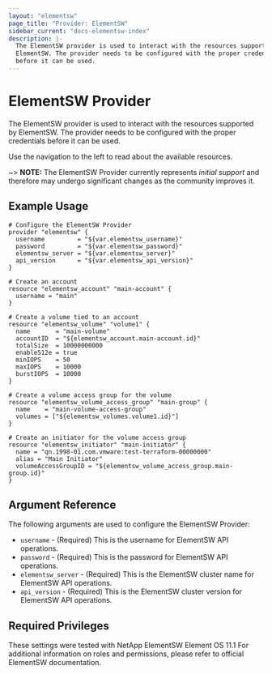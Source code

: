 ```yaml
---
layout: "elementsw"
page_title: "Provider: ElementSW"
sidebar_current: "docs-elementsw-index"
description: |-
  The ElementSW provider is used to interact with the resources supported by
  ElementSW. The provider needs to be configured with the proper credentials
  before it can be used.
---
```


# ElementSW Provider

The ElementSW provider is used to interact with the resources supported by
ElementSW.
The provider needs to be configured with the proper credentials before it can be used.

Use the navigation to the left to read about the available resources.

~> **NOTE:** The ElementSW Provider currently represents _initial support_
and therefore may undergo significant changes as the community improves it.

## Example Usage

```
# Configure the ElementSW Provider
provider "elementsw" {
  username         = "${var.elementsw_username}"
  password         = "${var.elementsw_password}"
  elementsw_server = "${var.elementsw_server}"
  api_version      = "${var.elementsw_api_version}"
}

# Create an account
resource "elementsw_account" "main-account" {
  username = "main"
}

# Create a volume tied to an account
resource "elementsw_volume" "volume1" {
  name       = "main-volume"
  accountID  = "${elementsw_account.main-account.id}"
  totalSize  = 10000000000
  enable512e = true
  minIOPS    = 50
  maxIOPS    = 10000
  burstIOPS  = 10000
}

# Create a volume access group for the volume
resource "elementsw_volume_access_group" "main-group" {
  name    = "main-volume-access-group"
  volumes = ["${elementsw_volumes.volume1.id}"]
}

# Create an initiator for the volume access group
resource "elementsw_initiator" "main-initiator" {
  name = "qn.1998-01.com.vmware:test-terraform-00000000"
  alias = "Main Initiator"
  volumeAccessGroupID = "${elementsw_volume_access_group.main-group.id}"
}
```

## Argument Reference

The following arguments are used to configure the ElementSW Provider:

* `username` - (Required) This is the username for ElementSW API operations.
* `password` - (Required) This is the password for ElementSW API operations.
* `elementsw_server` - (Required) This is the ElementSW cluster name for ElementSW 
  API operations.
* `api_version` - (Required) This is the ElementSW cluster version for ElementSW
  API operations.

## Required Privileges

These settings were tested with NetApp ElementSW Element OS 11.1
For additional information on roles and permissions, please refer to official
ElementSW documentation.

